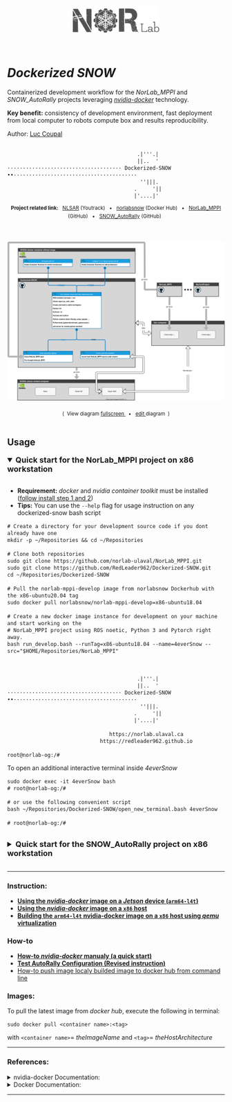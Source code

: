 
<div align="center">
<a href="https://norlab.ulaval.ca">
<img src="visual/norlab_logo_acronym_dark.png" width="200">
</a>
<br>
<br>
<br>
</div>

# _Dockerized SNOW_
Containerized development workflow for the _NorLab_MPPI_ and _SNOW_AutoRally_ projects leveraging [_nvidia-docker_](https://github.com/NVIDIA/nvidia-docker) technology.

**Key benefit:** consistency of development environment, fast deployment from local computer to robots compute box and results reproducibility.    

Author: [Luc Coupal](https://redleader962.github.io) 

```shell

                                          .|'''.|                                               
                                          ||..  '                                               
····································· Dockerized-SNOW ••········································
                                           ''|||.                                               
                                         .     '||                                              
                                         |'....|'                                               

```


<div align="center">
<p>
<sup>
<b>Project related link: </b> &nbsp; 
<a href="https://redleader.myjetbrains.com/youtrack/dashboard?id=bce3112d-bda1-425c-8628-802a047be4d3">NLSAR</a>
(Youtrack) &nbsp; • &nbsp;  
<a href="https://hub.docker.com/u/norlabsnow">norlabsnow</a>
(Docker Hub) &nbsp; • &nbsp; 
<a href="https://github.com/norlab-ulaval/NorLab_MPPI">NorLab_MPPI</a>
(GitHub) &nbsp; • &nbsp; 
<a href="https://github.com/RedLeader962/SNOW_AutoRally">SNOW_AutoRally</a>
(GitHub)
&nbsp;
</sup>
</p>
<br>
</div>

<!-- 
<br>
<div align="center">
<p>
<a href="https://viewer.diagrams.net/?target=blank&highlight=0000ff&edit=_blank&layers=1&nav=1&title=dockerized_snow_plan.drawio#Uhttps%3A%2F%2Fraw.githubusercontent.com%2FRedLeader962%2FDockerized-SNOW%2Fmaster%2Fdrawio%2Fdockerized_snow_plan.drawio">
<img src="drawio/dockerized_snow_plan.svg">
</a>
</p>
<sub>
(&nbsp; View diagram  
<a href="https://viewer.diagrams.net/?target=blank&highlight=0000ff&edit=_blank&layers=1&nav=1&title=dockerized_snow_plan.drawio#Uhttps%3A%2F%2Fraw.githubusercontent.com%2FRedLeader962%2FDockerized-SNOW%2Fmaster%2Fdrawio%2Fdockerized_snow_plan.drawio">
fullscreen
</a>
&nbsp; • &nbsp;
<a href="https://app.diagrams.net/?mode=github#HRedLeader962%2FDockerized-SNOW%2Fmaster%2Fdrawio%2Fdockerized_snow_plan.drawio" target="_blank" rel="noopener noreferrer">edit
</a>
diagram &nbsp;)
</sub>
</div>
<br>
-->


<div align="center">
<p>
<a href="https://viewer.diagrams.net/?target=blank&highlight=0000ff&edit=_blank&layers=1&nav=1&title=dockerized_snow_norlab_mppi_plan2.drawio#Uhttps%3A%2F%2Fraw.githubusercontent.com%2FRedLeader962%2FDockerized-SNOW%2Fmaster%2Fdrawio%2Fdockerized_snow_norlab_mppi_plan2.drawio">
<img src="drawio/dockerized_snow_norlab_mppi_plan2.svg">
</a>
</p>
<sub>
(&nbsp; View diagram  
<a href="https://viewer.diagrams.net/?target=blank&highlight=0000ff&edit=_blank&layers=1&nav=1&title=dockerized_snow_norlab_mppi_plan2.drawio#Uhttps%3A%2F%2Fraw.githubusercontent.com%2FRedLeader962%2FDockerized-SNOW%2Fmaster%2Fdrawio%2Fdockerized_snow_norlab_mppi_plan2.drawio">
fullscreen
</a>
&nbsp; • &nbsp;
<a href="https://app.diagrams.net/?mode=github#HRedLeader962%2FDockerized-SNOW%2Fmaster%2Fdrawio%2Fdockerized_snow_norlab_mppi_plan2.drawio" target="_blank" rel="noopener noreferrer">edit
</a>
diagram &nbsp;)
</sub>
</div>
<br>


## Usage

<details open>
  <summary style="font-weight: bolder;font-size: large;">Quick start for the NorLab_MPPI project on x86 workstation</summary>
  <br>

  - **Requirement:** _docker_ and _nvidia container toolkit_ must be installed ([follow install step 1 and 2](how_to_readme/README_x86_architecture.md))
  - **Tips:** You can use the `--help` flag for usage instruction on any dockerized-snow bash script
  
  ```shell
  # Create a directory for your development source code if you dont already have one
  mkdir -p ~/Repositories && cd ~/Repositories
  
  # Clone both repositories 
  sudo git clone https://github.com/norlab-ulaval/NorLab_MPPI.git
  sudo git clone https://github.com/RedLeader962/Dockerized-SNOW.git
  cd ~/Repositories/Dockerized-SNOW
  
  # Pull the norlab-mppi-develop image from norlabsnow Dockerhub with the x86-ubuntu20.04 tag
  sudo docker pull norlabsnow/norlab-mppi-develop=x86-ubuntu18.04 
  
  # Create a new docker image instance for development on your machine and start working on the 
  # NorLab_MPPI project using ROS noetic, Python 3 and Pytorch right away.
  bash run_develop.bash --runTag=x86-ubuntu18.04 --name=4everSnow --src="$HOME/Repositories/NorLab_MPPI"
  
  
  
                                            .|'''.|                                               
                                            ||..  '                                               
  ····································· Dockerized-SNOW ••········································
                                             ''|||.                                               
                                           .     '||                                              
                                           |'....|'                                               
  
                                   https://norlab.ulaval.ca                                       
                                https://redleader962.github.io                                    
  
  root@norlab-og:/#
  ```
  To open an additional interactive terminal inside _4everSnow_
  ```shell 
  sudo docker exec -it 4everSnow bash
  # root@norlab-og:/#
  
  # or use the following convenient script
  bash ~/Repositories/Dockerized-SNOW/open_new_terminal.bash 4everSnow
  
  # root@norlab-og:/#
  ```

  <br>
</details>

<details>
  <summary style="font-weight: bolder;font-size: large;">Quick start for the SNOW_AutoRally project on x86 workstation</summary>
  <br>

  - **Requirement:** _docker_ and _nvidia container toolkit_ must be installed ([follow install step 1 and 2](how_to_readme/README_x86_architecture.md))
  - **Tips:** You can use the `--help` flag for usage instruction on any dockerized-snow bash script
  
  ```shell
  # Create a directory for your development source code if you dont already have one
  mkdir -p ~/Repositories && cd ~/Repositories
  
  # Clone both repositories 
  sudo git clone https://github.com/RedLeader962/SNOW_AutoRally.git
  sudo git clone https://github.com/RedLeader962/Dockerized-SNOW.git
  cd ~/Repositories/Dockerized-SNOW
  
  # Pull the norlab-mppi-develop image from norlabsnow Dockerhub with the x86-ubuntu20.04 tag
  bash build_dependencies.bash --x86 --GT-AR
  bash build_develop.bash --x86 --GT-AR
  
  
  # Create a new docker image instance for development on your machine and start working on the 
  # NorLab_MPPI project using ROS noetic, Python 3 and Pytorch right away.
  bash run_develop.bash --runTag=x86-ubuntu18.04 --name=IamSnow --src="$HOME/Repositories/SNOW_AutoRally"
  
  
  
                                            .|'''.|                                               
                                            ||..  '                                               
  ····································· Dockerized-SNOW ••········································
                                             ''|||.                                               
                                           .     '||                                              
                                           |'....|'                                               
  
                                   https://norlab.ulaval.ca                                       
                                https://redleader962.github.io                                    
  
  root@norlab-og:/#
  ```
  Then follow the step at [SNOW_AutoRally: Autonomous Driving in Simulation using MPPI](https://github.com/RedLeader962/SNOW_AutoRally#autonomous-driving-in-simulation-using-mppi)
  ```docker
  roslaunch autorally_gazebo autoRallyTrackGazeboSim.launch
  
  ...
  ```

  <br>
</details> 

<br>

---
### Instruction:

- [**Using the _nvidia-docker_ image on a _Jetson_ device (`arm64-l4t`)**](how_to_readme/README_Jetson_builded.md)
- [**Using the _nvidia-docker_ image on a `x86` host**](how_to_readme/README_x86_architecture.md)
- [**Building the `arm64-l4t` nvidia-docker image on a `x86` host using _qemu_ virtualization**](how_to_readme/README_cross_compiler.md)

### How-to
- [**How-to _nvidia-docker_ manualy (a quick start)**](how_to_readme/README_docker_manualy_quickstart.md)
- [**Test AutoRally Configuration (**Revised instruction**)**](https://github.com/RedLeader962/SNOW_AutoRally#test-autorally-configuration-in-gazebo-revised-instruction)
- [How-to push image localy builded image to docker hub from command line](how_to_readme/README_push_to_dockerhub.md)


### Images:
To pull the latest image from _docker hub_, execute the following in terminal: 
```shell
sudo docker pull <container name>:<tag>
```
with `<container name>`= _theImageName_ and `<tag>`= _theHostArchitecture_  

<!-- 
Latest images for _Jetson_: 
  - `norlabsnow/gt-autorally/deploy:arm64-l4t`
  - `norlabsnow/gt-autorally/develop:arm64-l4t`
  - `norlabsnow/gt-autorally/dependencies:arm64-l4t`

Latest images for _x86_64_ workstion: 
  - `norlabsnow/gt-autorally/deploy:x86`
  - `norlabsnow/gt-autorally/develop:x86`
  - `norlabsnow/gt-autorally/dependencies:x86`

Base image: 
  - `nvcr.io/nvidia/l4t-base:r32.5.0`
  - `nvcr.io/nvidia/cudagl:11.3.1-devel-ubuntu18.04`
-->

---
### References:

<details>
<summary>nvidia-docker Documentation:</summary>

- [nvidia-docker: Build and run Docker containers leveraging NVIDIA GPUs](https://github.com/NVIDIA/nvidia-docker) 
  - [NVIDIA Container Runtime on _Jetson_](https://github.com/NVIDIA/nvidia-docker/wiki/NVIDIA-Container-Runtime-on-Jetson)
  - [Driver containers](https://github.com/NVIDIA/nvidia-docker/wiki/Driver-containers)
- [NVIDIA Cloud Native Technologies](https://docs.nvidia.com/datacenter/cloud-native/#)
- Base image for _jetson_:
  - https://ngc.nvidia.com/catalog/containers/nvidia:l4t-base
  - https://developer.nvidia.com/embedded/jetson-cloud-native
- Base image with _CUDA_ and _OpenGL_ support:
  - https://hub.docker.com/r/nvidia/cudagl/
  - https://github.com/NVIDIA/nvidia-docker/wiki/CUDA
  - https://ngc.nvidia.com/catalog/containers/nvidia:cudagl

</details>

<details>
<summary>Docker Documentation:</summary>

- [Use the Docker command line | Docker Documentation](https://docs.docker.com/engine/reference/commandline/cli/)
- [Dockerfile reference | Docker Documentation](https://docs.docker.com/engine/reference/builder/)

</details>

---




 

